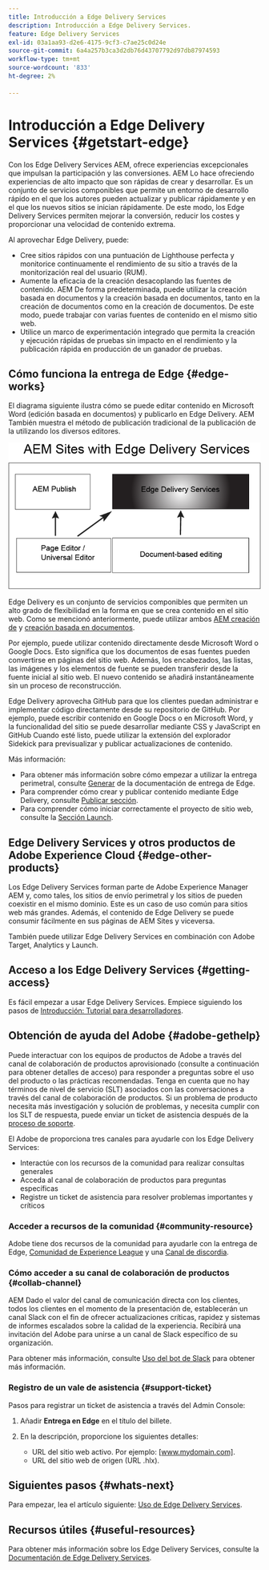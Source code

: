 ```yaml
---
title: Introducción a Edge Delivery Services
description: Introducción a Edge Delivery Services.
feature: Edge Delivery Services
exl-id: 03a1aa93-d2e6-4175-9cf3-c7ae25c0d24e
source-git-commit: 6a4a257b3ca3d2db76d43707792d97db87974593
workflow-type: tm+mt
source-wordcount: '833'
ht-degree: 2%

---
```


# Introducción a Edge Delivery Services {#getstart-edge}

Con los Edge Delivery Services AEM, ofrece experiencias excepcionales que impulsan la participación y las conversiones. AEM Lo hace ofreciendo experiencias de alto impacto que son rápidas de crear y desarrollar. Es un conjunto de servicios componibles que permite un entorno de desarrollo rápido en el que los autores pueden actualizar y publicar rápidamente y en el que los nuevos sitios se inician rápidamente. De este modo, los Edge Delivery Services permiten mejorar la conversión, reducir los costes y proporcionar una velocidad de contenido extrema.

Al aprovechar Edge Delivery, puede:

* Cree sitios rápidos con una puntuación de Lighthouse perfecta y monitorice continuamente el rendimiento de su sitio a través de la monitorización real del usuario (RUM).
* Aumente la eficacia de la creación desacoplando las fuentes de contenido. AEM De forma predeterminada, puede utilizar la creación basada en documentos y la creación basada en documentos, tanto en la creación de documentos como en la creación de documentos. De este modo, puede trabajar con varias fuentes de contenido en el mismo sitio web.
* Utilice un marco de experimentación integrado que permita la creación y ejecución rápidas de pruebas sin impacto en el rendimiento y la publicación rápida en producción de un ganador de pruebas.

## Cómo funciona la entrega de Edge {#edge-works}

El diagrama siguiente ilustra cómo se puede editar contenido en Microsoft Word (edición basada en documentos) y publicarlo en Edge Delivery. AEM También muestra el método de publicación tradicional de la publicación de la utilizando los diversos editores.

![Arquitectura de entrega de Edge](assets/edgedelivery.png)

Edge Delivery es un conjunto de servicios componibles que permiten un alto grado de flexibilidad en la forma en que se crea contenido en el sitio web. Como se mencionó anteriormente, puede utilizar ambos [AEM creación de](https://experienceleague.adobe.com/docs/experience-manager-cloud-service/content/sites/authoring/getting-started/concepts.html) y [creación basada en documentos](https://www.hlx.live/docs/authoring).

Por ejemplo, puede utilizar contenido directamente desde Microsoft Word o Google Docs. Esto significa que los documentos de esas fuentes pueden convertirse en páginas del sitio web. Además, los encabezados, las listas, las imágenes y los elementos de fuente se pueden transferir desde la fuente inicial al sitio web. El nuevo contenido se añadirá instantáneamente sin un proceso de reconstrucción.

Edge Delivery aprovecha GitHub para que los clientes puedan administrar e implementar código directamente desde su repositorio de GitHub. Por ejemplo, puede escribir contenido en Google Docs o en Microsoft Word, y la funcionalidad del sitio se puede desarrollar mediante CSS y JavaScript en GitHub Cuando esté listo, puede utilizar la extensión del explorador Sidekick para previsualizar y publicar actualizaciones de contenido.

Más información:

* Para obtener más información sobre cómo empezar a utilizar la entrega perimetral, consulte [Generar](https://www.hlx.live/docs/#build) de la documentación de entrega de Edge.
* Para comprender cómo crear y publicar contenido mediante Edge Delivery, consulte [Publicar sección](https://www.hlx.live/docs/authoring).
* Para comprender cómo iniciar correctamente el proyecto de sitio web, consulte la [Sección Launch](https://www.hlx.live/docs/#launch).

## Edge Delivery Services y otros productos de Adobe Experience Cloud {#edge-other-products}

Los Edge Delivery Services forman parte de Adobe Experience Manager AEM y, como tales, los sitios de envío perimetral y los sitios de pueden coexistir en el mismo dominio. Este es un caso de uso común para sitios web más grandes. Además, el contenido de Edge Delivery se puede consumir fácilmente en sus páginas de AEM Sites y viceversa.

También puede utilizar Edge Delivery Services en combinación con Adobe Target, Analytics y Launch.

## Acceso a los Edge Delivery Services {#getting-access}

Es fácil empezar a usar Edge Delivery Services. Empiece siguiendo los pasos de [Introducción: Tutorial para desarrolladores](https://www.hlx.live/developer/tutorial).

## Obtención de ayuda del Adobe {#adobe-gethelp}

Puede interactuar con los equipos de productos de Adobe a través del canal de colaboración de productos aprovisionado (consulte a continuación para obtener detalles de acceso) para responder a preguntas sobre el uso del producto o las prácticas recomendadas. Tenga en cuenta que no hay términos de nivel de servicio (SLT) asociados con las conversaciones a través del canal de colaboración de productos. Si un problema de producto necesita más investigación y solución de problemas, y necesita cumplir con los SLT de respuesta, puede enviar un ticket de asistencia después de la [proceso de soporte](https://experienceleague.adobe.com/?lang=en&amp;support-tab=home#support).

El Adobe de proporciona tres canales para ayudarle con los Edge Delivery Services:

* Interactúe con los recursos de la comunidad para realizar consultas generales
* Acceda al canal de colaboración de productos para preguntas específicas
* Registre un ticket de asistencia para resolver problemas importantes y críticos

### Acceder a recursos de la comunidad {#community-resource}

Adobe tiene dos recursos de la comunidad para ayudarle con la entrega de Edge, [Comunidad de Experience League](https://adobe.ly/3Q6kTKl) y una [Canal de discordia](https://discord.gg/YFTKQK8M).

### Cómo acceder a su canal de colaboración de productos {#collab-channel}

AEM Dado el valor del canal de comunicación directa con los clientes, todos los clientes en el momento de la presentación de, establecerán un canal Slack con el fin de ofrecer actualizaciones críticas, rapidez y sistemas de informes escalados sobre la calidad de la experiencia. Recibirá una invitación del Adobe para unirse a un canal de Slack específico de su organización.

Para obtener más información, consulte [Uso del bot de Slack](https://www.hlx.live/docs/slack) para obtener más información.

### Registro de un vale de asistencia {#support-ticket}

Pasos para registrar un ticket de asistencia a través del Admin Console:

1. Añadir **Entrega en Edge** en el título del billete.
2. En la descripción, proporcione los siguientes detalles:

   * URL del sitio web activo. Por ejemplo: [www.mydomain.com].
   * URL del sitio web de origen (URL .hlx).

## Siguientes pasos {#whats-next}

Para empezar, lea el artículo siguiente: [Uso de Edge Delivery Services](/help/edge/using.md).

## Recursos útiles {#useful-resources}

Para obtener más información sobre los Edge Delivery Services, consulte la [Documentación de Edge Delivery Services](https://www.hlx.live/docs/).
